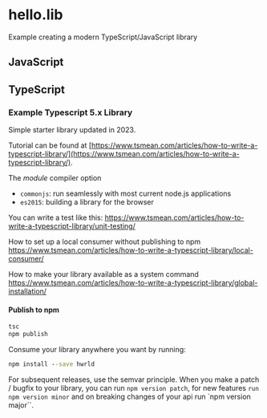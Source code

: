 # hello.lib
Example creating a modern TypeScript/JavaScript library

## JavaScript

## TypeScript

### Example Typescript 5.x Library

Simple starter library updated in 2023.

Tutorial can be found at
[https://www.tsmean.com/articles/how-to-write-a-typescript-library/](https://www.tsmean.com/articles/how-to-write-a-typescript-library/).

The *module* compiler option
- `commonjs`: run seamlessly with most current node.js applications
- `es2015`: building a library for the browser

You can write a test like this:
https://www.tsmean.com/articles/how-to-write-a-typescript-library/unit-testing/

How to set up a local consumer without publishing to npm
https://www.tsmean.com/articles/how-to-write-a-typescript-library/local-consumer/

How to make your library available as a system command
https://www.tsmean.com/articles/how-to-write-a-typescript-library/global-installation/

#### Publish to npm

```bat
tsc
npm publish
```

Consume your library anywhere you want by running:
```bat
npm install --save hwrld
```

 For subsequent releases, use the semvar principle. When you make a patch / bugfix to your library, you can run `npm version patch`, for new features `run npm version minor` and on breaking changes of your api run `npm version major``.